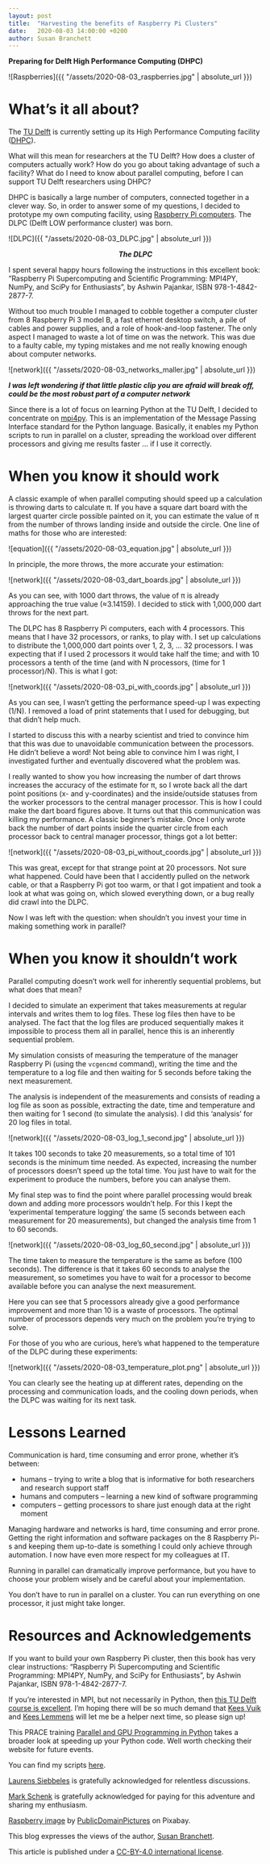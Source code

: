 ```yaml
---
layout: post
title:  "Harvesting the benefits of Raspberry Pi Clusters"
date:   2020-08-03 14:00:00 +0200
author: Susan Branchett
---
```

**Preparing for Delft High Performance Computing (DHPC)**

![Raspberries]({{ "/assets/2020-08-03_raspberries.jpg" | absolute_url }})

# What’s it all about?
The [TU Delft]( https://www.tudelft.nl/) is currently setting up its High Performance Computing facility ([DHPC]( https://www.tudelft.nl/2019/dcse/grand-opening-go-dhpc-center/)).

What will this mean for researchers at the TU Delft? How does a cluster of computers actually work? How do you go about taking advantage of such a facility? What do I need to know about parallel computing, before I can support TU Delft researchers using DHPC?

DHPC is basically a large number of computers, connected together in a clever way. So, in order to answer some of my questions, I decided to prototype my own computing facility, using [Raspberry Pi computers]( https://www.raspberrypi.org/help/what-%20is-a-raspberry-pi/). The DLPC (Delft LOW performance cluster) was born.

![DLPC]({{ "/assets/2020-08-03_DLPC.jpg" | absolute_url }})
<center><i><b>The DLPC</b></i></center>

I spent several happy hours following the instructions in this excellent book: “Raspberry Pi Supercomputing and Scientific Programming: MPI4PY, NumPy, and SciPy for Enthusiasts”, by Ashwin Pajankar, ISBN 978-1-4842-2877-7.

Without too much trouble I managed to cobble together a computer cluster from 8 Raspberry Pi 3 model B, a fast ethernet desktop switch, a pile of cables and power supplies, and a role of hook-and-loop fastener. The only aspect I managed to waste a lot of time on was the network. This was due to a faulty cable, my typing mistakes and me not really knowing enough about computer networks.

![network]({{ "/assets/2020-08-03_networks_maller.jpg" | absolute_url }})

<i><b>I was left wondering if that little plastic clip you are afraid will break off, could be the most robust part of a computer network</b></i>

Since there is a lot of focus on learning Python at the TU Delft, I decided to concentrate on [mpi4py](https://mpi4py.readthedocs.io). This is an implementation of the Message Passing Interface standard for the Python language. Basically, it enables my Python scripts to run in parallel on a cluster, spreading the workload over different processors and giving me results faster … if I use it correctly.

# When you know it should work
A classic example of when parallel computing should speed up a calculation is throwing darts to calculate π. If you have a square dart board with the largest quarter circle possible painted on it, you can estimate the value of π from the number of throws landing inside and outside the circle. One line of maths for those who are interested:

![equation]({{ "/assets/2020-08-03_equation.jpg" | absolute_url }})

In principle, the more throws, the more accurate your estimation:

![network]({{ "/assets/2020-08-03_dart_boards.jpg" | absolute_url }})

As you can see, with 1000 dart throws, the value of π is already approaching the true value (≈3.14159). I decided to stick with 1,000,000 dart throws for the next part.

The DLPC has 8 Raspberry Pi computers, each with 4 processors. This means that I have 32 processors, or ranks, to play with. I set up calculations to distribute the 1,000,000 dart points over 1, 2, 3, … 32 processors. I was expecting that if I used 2 processors it would take half the time; and with 10 processors a tenth of the time (and with N processors, (time for 1 processor)/N). This is what I got:

![network]({{ "/assets/2020-08-03_pi_with_coords.jpg" | absolute_url }})

As you can see, I wasn’t getting the performance speed-up I was expecting (1/N). I removed a load of print statements that I used for debugging, but that didn’t help much. 

I started to discuss this with a nearby scientist and tried to convince him that this was due to unavoidable communication between the processors. He didn’t believe a word! Not being able to convince him I was right, I investigated further and eventually discovered what the problem was.

I really wanted to show you how increasing the number of dart throws increases the accuracy of the estimate for π, so I wrote back all the dart point positions (x- and y-coordinates) and the inside/outside statuses from the worker processors to the central manager processor. This is how I could make the dart board figures above. It turns out that this communication was killing my performance. A classic beginner’s mistake. Once I only wrote back the number of dart points inside the quarter circle from each processor back to central manager processor, things got a lot better:

![network]({{ "/assets/2020-08-03_pi_without_coords.jpg" | absolute_url }})

This was great, except for that strange point at 20 processors. Not sure what happened. Could have been that I accidently pulled on the network cable, or that a Raspberry Pi got too warm, or that I got impatient and took a look at what was going on, which slowed everything down, or a bug really did crawl into the DLPC.

Now I was left with the question: when shouldn’t you invest your time in making something work in parallel?

# When you know it shouldn’t work
Parallel computing doesn’t work well for inherently sequential problems, but what does that mean?

I decided to simulate an experiment that takes measurements at regular intervals and writes them to log files. These log files then have to be analysed. The fact that the log files are produced sequentially makes it impossible to process them all in parallel, hence this is an inherently sequential problem.

My simulation consists of measuring the temperature of the manager Raspberry Pi (using the `vcgencmd` command), writing the time and the temperature to a log file and then waiting for 5 seconds before taking the next measurement.

The analysis is independent of the measurements and consists of reading a log file as soon as possible, extracting the date, time and temperature and then waiting for 1 second (to simulate the analysis). I did this ‘analysis’ for 20 log files in total.

![network]({{ "/assets/2020-08-03_log_1_second.jpg" | absolute_url }})

It takes 100 seconds to take 20 measurements, so a total time of 101 seconds is the minimum time needed. As expected, increasing the number of processors doesn’t speed up the total time. You just have to wait for the experiment to produce the numbers, before you can analyse them.

My final step was to find the point where parallel processing would break down and adding more processors wouldn’t help. For this I kept the ‘experimental temperature logging’ the same (5 seconds between each measurement for 20 measurements), but changed the analysis time from 1 to 60 seconds.

![network]({{ "/assets/2020-08-03_log_60_second.jpg" | absolute_url }})

The time taken to measure the temperature is the same as before (100 seconds). The difference is that it takes 60 seconds to analyse the measurement, so sometimes you have to wait for a processor to become available before you can analyse the next measurement.

Here you can see that 5 processors already give a good performance improvement and more than 10 is a waste of processors. The optimal number of processors depends very much on the problem you’re trying to solve.

For those of you who are curious, here’s what happened to the temperature of the DLPC during these experiments:

![network]({{ "/assets/2020-08-03_temperature_plot.png" | absolute_url }})

You can clearly see the heating up at different rates, depending on the  processing and communication loads, and the cooling down periods, when the DLPC was waiting for its next task.

# Lessons Learned
Communication is hard, time consuming and error prone, whether it’s between:
* humans – trying to write a blog that is informative for both researchers and research support staff
* humans and computers – learning a new kind of software programming
* computers – getting processors to share just enough data at the right moment

Managing hardware and networks is hard, time consuming and error prone. Getting the right information and software packages on the 8 Raspberry Pi-s and keeping them up-to-date is something I could only achieve through automation. I now have even more respect for my colleagues at IT.

Running in parallel can dramatically improve performance, but you have to choose your problem wisely and be careful about your implementation.

You don’t have to run in parallel on a cluster. You can run everything on one processor, it just might take longer.

# Resources and Acknowledgements
If you want to build your own Raspberry Pi cluster, then this book has very clear instructions: “Raspberry Pi Supercomputing and Scientific Programming: MPI4PY, NumPy, and SciPy for Enthusiasts”, by Ashwin Pajankar, ISBN 978-1-4842-2877-7.

If you’re interested in MPI, but not necessarily in Python, then [this TU Delft course is excellent](https://www.tudelft.nl/cse/education/courses/mpi-course/). I’m hoping there will be so much demand that [Kees Vuik](https://www.tudelft.nl/ewi/over-de-faculteit/afdelingen/applied-mathematics/numerical-analysis/people/c-vuik/) and [Kees Lemmens](https://www.tudelft.nl/ewi/over-de-faculteit/afdelingen/applied-mathematics/mathematical-physics/people/kees-lemmens/) will let me be a helper next time, so please sign up!

This PRACE training [Parallel and GPU Programming in Python](https://events.prace-ri.eu/event/946/overview) takes a broader look at speeding up your Python code. Well worth checking their website for future events.

You can find my scripts [here](https://github.com/sebranchett/DLPC).

[Laurens Siebbeles](https://www.tudelft.nl/tnw/over-faculteit/afdelingen/chemical-engineering/people/laurens-siebbeles/) is gratefully acknowledged for relentless discussions.

[Mark Schenk](https://www.tudelft.nl/staff/m.m.a.schenk/) is gratefully acknowledged for paying for this adventure and sharing my enthusiasm.

[Raspberry image](https://pixabay.com/photos/raspberry-berry-detail-food-fresh-2276/) by [PublicDomainPictures](https://pixabay.com/users/publicdomainpictures-14/) on Pixabay. 

This blog expresses the views of the author, [Susan Branchett](https://www.tudelft.nl/staff/s.e.branchett/).

This article is published under a [CC-BY-4.0 international license](https://creativecommons.org/licenses/by/4.0/).
